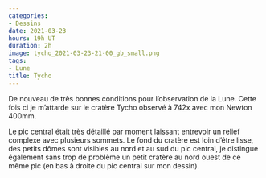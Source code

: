 ```yaml
---
categories:
- Dessins
date: 2021-03-23
hours: 19h UT
duration: 2h
image: tycho_2021-03-23-21-00_gb_small.png
tags:
- Lune
title: Tycho
---
```

De nouveau de très bonnes conditions pour l’observation de la Lune. Cette fois ci je m’attarde sur le cratère Tycho observé à 742x avec mon Newton 400mm.

Le pic central était très détaillé par moment laissant entrevoir un relief complexe avec plusieurs sommets. Le fond du cratère est loin d’être lisse, des petits dômes sont visibles au nord et au sud du pic central, je distingue également sans trop de problème un petit cratère au nord ouest de ce même pic (en bas à droite du pic central sur mon dessin).